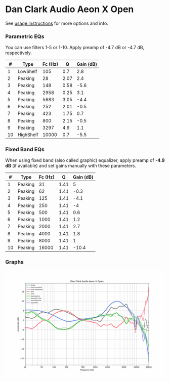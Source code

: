 # Dan Clark Audio Aeon X Open
See [usage instructions](https://github.com/jaakkopasanen/AutoEq#usage) for more options and info.

### Parametric EQs
You can use filters 1-5 or 1-10. Apply preamp of -4.7 dB or -4.7 dB, respectively.

|   # | Type      |   Fc (Hz) |    Q |   Gain (dB) |
|-----|-----------|-----------|------|-------------|
|   1 | LowShelf  |       105 | 0.7  |         2.8 |
|   2 | Peaking   |        28 | 2.07 |         2.4 |
|   3 | Peaking   |       148 | 0.58 |        -5.6 |
|   4 | Peaking   |      2958 | 0.25 |         3.1 |
|   5 | Peaking   |      5683 | 3.05 |        -4.4 |
|   6 | Peaking   |       252 | 2.01 |        -0.5 |
|   7 | Peaking   |       423 | 1.75 |         0.7 |
|   8 | Peaking   |       800 | 2.15 |        -0.5 |
|   9 | Peaking   |      3297 | 4.9  |         1.1 |
|  10 | HighShelf |     10000 | 0.7  |        -5.5 |

### Fixed Band EQs
When using fixed band (also called graphic) equalizer, apply preamp of **-4.9 dB** (if available) and set gains manually with these parameters.

|   # | Type    |   Fc (Hz) |    Q |   Gain (dB) |
|-----|---------|-----------|------|-------------|
|   1 | Peaking |        31 | 1.41 |         5   |
|   2 | Peaking |        62 | 1.41 |        -0.3 |
|   3 | Peaking |       125 | 1.41 |        -4.1 |
|   4 | Peaking |       250 | 1.41 |        -4   |
|   5 | Peaking |       500 | 1.41 |         0.6 |
|   6 | Peaking |      1000 | 1.41 |         1.2 |
|   7 | Peaking |      2000 | 1.41 |         2.7 |
|   8 | Peaking |      4000 | 1.41 |         1.8 |
|   9 | Peaking |      8000 | 1.41 |         1   |
|  10 | Peaking |     16000 | 1.41 |       -10.4 |

### Graphs
![](./Dan%20Clark%20Audio%20Aeon%20X%20Open.png)
